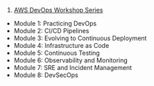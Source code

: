 
1. [AWS DevOps Workshop Series](https://pages.awscloud.com/awsmp-h2-dev-aws-marketplace-devops-workshop-series.html)
- Module 1: Practicing DevOps
- Module 2: CI/CD Pipelines
- Module 3: Evolving to Continuous Deployment
- Module 4: Infrastructure as Code
- Module 5: Continuous Testing
- Module 6: Observability and Monitoring
- Module 7: SRE and Incident Management
- Module 8: DevSecOps
